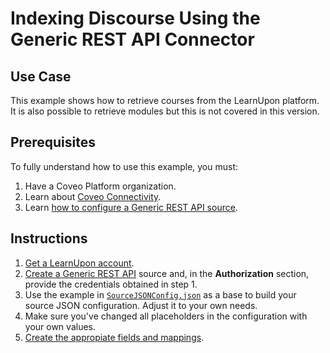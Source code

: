 # Indexing Discourse Using the Generic REST API Connector

## Use Case
This example shows how to retrieve courses from the LearnUpon platform. It is also possible to retrieve modules but this is not covered in this version.

## Prerequisites
To fully understand how to use this example, you must:
1. Have a Coveo Platform organization.
2. Learn about [Coveo Connectivity](https://docs.coveo.com/en/1702/).
3. Learn [how to configure a Generic REST API source](https://docs.coveo.com/en/1896/).

## Instructions
1. [Get a LearnUpon account](https://docs.learnupon.com/api/#get-started).
2. [Create a Generic REST API](https://docs.coveo.com/en/1896/) source and, in the **Authorization** section, provide the credentials obtained in step 1.
3. Use the example in [`SourceJSONConfig.json`](https://github.com/coveooss/connectivity-library/blob/master/LearnUpon/SourceJSONConfig.json) as a base to build your source JSON configuration. Adjust it to your own needs.
4. Make sure you've changed all placeholders in the configuration with your own values.
5. [Create the appropiate fields and mappings](https://docs.coveo.com/en/1896/#completion).